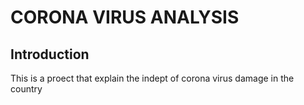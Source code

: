 # CORONA VIRUS ANALYSIS

## Introduction
This is a proect that explain the indept of corona virus damage in the country
